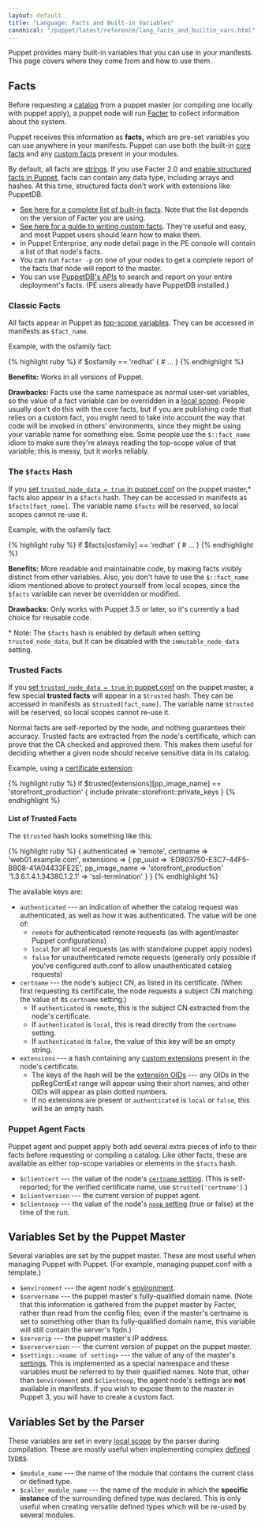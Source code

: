 ```yaml
---
layout: default
title: "Language: Facts and Built-in Variables"
canonical: "/puppet/latest/reference/lang_facts_and_builtin_vars.html"
---
```


[definedtype]: ./lang_defined_types.html
[environment]: /guides/environment.html
[topscope]: ./lang_scope.html#top-scope
[core_facts]: /facter/latest/core_facts.html
[facter]: /facter/latest
[customfacts]: /guides/custom_facts.html
[catalog]: ./lang_summary.html#compilation-and-catalogs
[noop]: /references/3.5.latest/configuration.html#noop
[certname]: /references/3.5.latest/configuration.html#certname
[puppetdb_facts]: /puppetdb/latest/api/index.html
[localscope]: ./lang_scope.html#local-scopes
[trusted_on]: ./config_important_settings.html#getting-new-features-early
[scope]: ./lang_scope
[extensions]: ./ssl_attributes_extensions.html
[structured_facts_on]: ./config_important_settings.html#getting-new-features-early
[strings]: ./lang_datatypes.html#strings

Puppet provides many built-in variables that you can use in your manifests. This page covers where they come from and how to use them.

Facts
-----

Before requesting a [catalog][] from a puppet master (or compiling one locally with puppet apply), a puppet node will run [Facter][] to collect information about the system.

Puppet receives this information as **facts,** which are pre-set variables you can use anywhere in your manifests. Puppet can use both the built-in [core facts][core_facts] and any [custom facts][customfacts] present in your modules.

By default, all facts are [strings][]. If you use Facter 2.0 and [enable structured facts in Puppet][structured_facts_on], facts can contain any data type, including arrays and hashes. At this time, structured facts don't work with extensions like PuppetDB.

* [See here for a complete list of built-in facts][core_facts]. Note that the list depends on the version of Facter you are using.
* [See here for a guide to writing custom facts][customfacts]. They're useful and easy, and most Puppet users should learn how to make them.
* In Puppet Enterprise, any node detail page in the PE console will contain a list of that node's facts.
* You can run `facter -p` on one of your nodes to get a complete report of the facts that node will report to the master.
* You can use [PuppetDB's APIs][puppetdb_facts] to search and report on your entire deployment's facts. (PE users already have PuppetDB installed.)

### Classic Facts

All facts appear in Puppet as [top-scope variables][topscope]. They can be accessed in manifests as `$fact_name`.

Example, with the osfamily fact:

{% highlight ruby %}
    if $osfamily == 'redhat' {
      # ...
    }
{% endhighlight %}

**Benefits:** Works in all versions of Puppet.

**Drawbacks:** Facts use the same namespace as normal user-set variables, so the value of a fact variable can be overridden in a [local scope][localscope]. People usually don't do this with the core facts, but if you are publishing code that relies on a custom fact, you might need to take into account the way that code will be invoked in others' environments, since they might be using your variable name for something else. Some people use the `$::fact_name` idiom to make sure they're always reading the top-scope value of that variable; this is messy, but it works reliably.

### The `$facts` Hash

If you [set `trusted_node_data = true` in puppet.conf][trusted_on] on the puppet master,\* facts also appear in a `$facts` hash. They can be accessed in manifests as `$facts[fact_name]`. The variable name `$facts` will be reserved, so local scopes cannot re-use it.

Example, with the osfamily fact:

{% highlight ruby %}
    if $facts[osfamily] == 'redhat' {
      # ...
    }
{% endhighlight %}

**Benefits:** More readable and maintainable code, by making facts visibly distinct from other variables. Also, you don't have to use the `$::fact_name` idiom mentioned above to protect yourself from local scopes, since the `$facts` variable can never be overridden or modified.

**Drawbacks:** Only works with Puppet 3.5 or later, so it's currently a bad choice for reusable code.

\* Note: The `$facts` hash is enabled by default when setting `trusted_node_data`, but it can be disabled with the `immutable_node_data` setting.

### Trusted Facts

If you [set `trusted_node_data = true` in puppet.conf][trusted_on] on the puppet master, a few special **trusted facts** will appear in a `$trusted` hash. They can be accessed in manifests as `$trusted[fact_name]`. The variable name `$trusted` will be reserved, so local scopes cannot re-use it.

Normal facts are self-reported by the node, and nothing guarantees their accuracy. Trusted facts are extracted from the node's certificate, which can prove that the CA checked and approved them. This makes them useful for deciding whether a given node should receive sensitive data in its catalog.

Example, using a [certificate extension][extensions]:

{% highlight ruby %}
    if $trusted[extensions][pp_image_name] == 'storefront_production' {
      include private::storefront::private_keys
    }
{% endhighlight %}

#### List of Trusted Facts

The `$trusted` hash looks something like this:

{% highlight ruby %}
    {
      authenticated => 'remote',
      certname      => 'web01.example.com',
      extensions    => {
                          pp_uuid                   => 'ED803750-E3C7-44F5-BB08-41A04433FE2E',
                          pp_image_name             => 'storefront_production'
                          '1.3.6.1.4.1.34380.1.2.1' => 'ssl-termination'
                       }
    }
{% endhighlight %}

The available keys are:

* `authenticated` --- an indication of whether the catalog request was authenticated, as well as how it was authenticated. The value will be one of:
    * `remote` for authenticated remote requests (as with agent/master Puppet configurations)
    * `local` for all local requests (as with standalone puppet apply nodes)
    * `false` for unauthenticated remote requests (generally only possible if you've configured auth.conf to allow unauthenticated catalog requests)
* `certname` --- the node's subject CN, as listed in its certificate. (When first requesting its certificate, the node requests a subject CN matching the value of its `certname` setting.)
    * If `authenticated` is `remote`, this is the subject CN extracted from the node's certificate.
    * If `authenticated` is `local`, this is read directly from the `certname` setting.
    * If `authenticated` is `false`, the value of this key will be an empty string.
* `extensions` --- a hash containing any [custom extensions][extensions] present in the node's certificate.
    * The keys of the hash will be the [extension OIDs](./ssl_attributes_extensions.html#recommended-oids-for-extensions) --- any OIDs in the ppRegCertExt range will appear using their short names, and other OIDs will appear as plain dotted numbers.
    * If no extensions are present or `authenticated` is `local` or `false`, this will be an empty hash.


### Puppet Agent Facts

Puppet agent and puppet apply both add several extra pieces of info to their facts before requesting or compiling a catalog. Like other facts, these are available as either top-scope variables or elements in the `$facts` hash.

* `$clientcert` --- the value of the node's [`certname` setting][certname]. (This is self-reported; for the verified certificate name, use `$trusted['certname']`.)
* `$clientversion` --- the current version of puppet agent.
* `$clientnoop` --- the value of the node's [`noop` setting][noop] (true or false) at the time of the run.

Variables Set by the Puppet Master
-----

Several variables are set by the puppet master. These are most useful when managing Puppet with Puppet. (For example, managing puppet.conf with a template.)

* `$environment` --- the agent node's [environment][].
* `$servername` --- the puppet master's fully-qualified domain name. (Note that this information is gathered from the puppet master by Facter, rather than read from the config files; even if the master's certname is set to something other than its fully-qualified domain name, this variable will still contain the server's fqdn.)
* `$serverip` --- the puppet master's IP address.
* `$serverversion` --- the current version of puppet on the puppet master.
* `$settings::<name of setting>` --- the value of any of the master's [settings](/guides/configuring.html). This is implemented as a special namespace and these variables must be referred to by their qualified names. Note that, other than `$environment` and `$clientnoop`, the agent node's settings are **not** available in manifests. If you wish to expose them to the master in Puppet 3, you will have to create a custom fact.

Variables Set by the Parser
-----

These variables are set in every [local scope][scope] by the parser during compilation. These are mostly useful when implementing complex [defined types][definedtype].

* `$module_name` --- the name of the module that contains the current class or defined type.
* `$caller_module_name` --- the name of the module in which the **specific instance** of the surrounding defined type was declared. This is only useful when creating versatile defined types which will be re-used by several modules.

